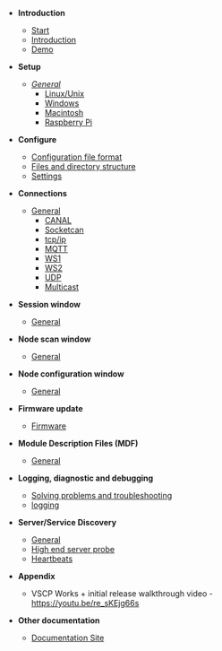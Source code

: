 * **Introduction**
  * [Start](start.md)
  * [Introduction](introduction.md)
  * [Demo](demo.md)

* **Setup**
  * _[General](setting_up_the_system.md)_
    * [Linux/Unix](setting_up_the_system_on_linux.md)
     * [Windows](setting_up_the_system_on_windows.md)
     * [Macintosh](setting_up_the_system_on_macintosh.md)
     * [Raspberry Pi](setting_up_the_system_on_raspberry_pi.md)

* **Configure**
  * [Configuration file format](configure.md)
  * [Files and directory structure](files_and_directory_structure.md)
  * [Settings](settings.md)

* **Connections**
  * [General](connections.md)
    * [CANAL](connection_canal.md)
    * [Socketcan](connection_socketcan.md)
    * [tcp/ip](connection_tcpip.md)
    * [MQTT](connection_mqtt.md)
    * [WS1](connection_ws1.md)
    * [WS2](connection_ws2.md)
    * [UDP](connection_udp.md)
    * [Multicast](connection_multicast.md)

* **Session window**
  * [General](session_window.md)

* **Node scan window**
  * [General](scan_window.md)

* **Node configuration window**
  * [General](config_window.md)

* **Firmware update**
  * [Firmware](bootload_window.md)

* **Module Description Files (MDF)**
  * [General](mdf.md) 

* **Logging, diagnostic and debugging**
  * [Solving problems and troubleshooting](solving_problems.md)
  * [logging](logging.md)

* **Server/Service Discovery**
  * [General](server_disovery.md)
  * [High end server probe](server_disovery_probe.md)
  * [Heartbeats](server_disovery_heartbeats.md)	

* **Appendix**
  * VSCP Works + initial release walkthrough video - https://youtu.be/re_sKEjg66s

* **Other documentation**
  *  [Documentation Site](https://docs.vscp.org)
